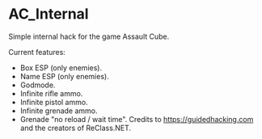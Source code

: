 # AC_Internal

Simple internal hack for the game Assault Cube.


Current features:
- Box ESP (only enemies).
- Name ESP (only enemies).
- Godmode.
- Infinite rifle ammo.
- Infinite pistol ammo.
- Infinite grenade ammo.
- Grenade "no reload / wait time".
Credits to https://guidedhacking.com and the creators of ReClass.NET.


